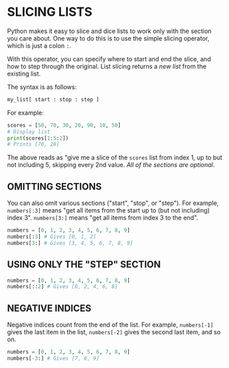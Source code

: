 # SLICING LISTS
Python makes it easy to slice and dice lists to work only with the section you care about. One way to do this is to use the simple slicing operator, which is just a colon `:`.

With this operator, you can specify where to start and end the slice, and how to step through the original. List slicing returns a *new list* from the existing list.

The syntax is as follows:

```python
my_list[ start : stop : step ]
```

For example:

```python
scores = [50, 70, 30, 20, 90, 10, 50]
# Display list
print(scores[1:5:2])
# Prints [70, 20]
```

The above reads as "give me a slice of the `scores` list from index 1, up to but not including 5, skipping every 2nd value. *All of the sections are optional*.

## OMITTING SECTIONS
You can also omit various sections ("start", "stop", or "step"). For example, `numbers[:3]` means "get all items from the start up to (but not including) index 3". `numbers[3:]` means "get all items from index 3 to the end".

```python
numbers = [0, 1, 2, 3, 4, 5, 6, 7, 8, 9]
numbers[:3] # Gives [0, 1, 2]
numbers[3:] # Gives [3, 4, 5, 6, 7, 8, 9]
```

## USING ONLY THE "STEP" SECTION
```python
numbers = [0, 1, 2, 3, 4, 5, 6, 7, 8, 9]
numbers[::2] # Gives [0, 2, 4, 6, 8]
```

## NEGATIVE INDICES
Negative indices count from the end of the list. For example, `numbers[-1]` gives the last item in the list, `numbers[-2]` gives the second last item, and so on.

```python
numbers = [0, 1, 2, 3, 4, 5, 6, 7, 8, 9]
numbers[-3:] # Gives [7, 8, 9]
```

